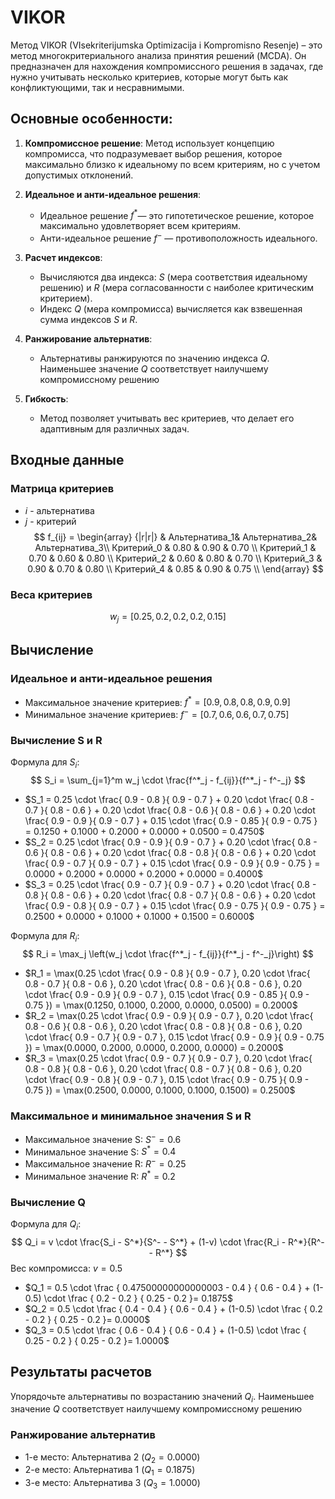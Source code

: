 # VIKOR

Метод VIKOR (VIsekriterijumska Optimizacija i Kompromisno Resenje) – это метод многокритериального анализа принятия решений (MCDA). Он предназначен для нахождения компромиссного решения в задачах, где нужно учитывать несколько критериев, которые могут быть как конфликтующими, так и несравнимыми.
## Основные особенности: 
1. **Компромиссное решение**: Метод использует концепцию компромисса, что подразумевает выбор решения, которое максимально близко к идеальному по всем критериям, но с учетом допустимых отклонений.

2. **Идеальное и анти-идеальное решения**:
    - Идеальное решение $f^*$— это гипотетическое решение, которое максимально удовлетворяет всем критериям.
    - Анти-идеальное решение $f^-$ — противоположность идеального.

3. **Расчет индексов**:
   - Вычисляются два индекса:  $S$ (мера соответствия идеальному решению) и $R$ (мера согласованности с наиболее критическим критерием).
    - Индекс $Q$ (мера компромисса) вычисляется как взвешенная сумма индексов $S$ и $R$.

4. **Ранжирование альтернатив**:
    - Альтернативы ранжируются по значению индекса $Q$. Наименьшее значение $Q$ соответствует наилучшему компромиссному решению

5. **Гибкость**:
   - Метод позволяет учитывать вес критериев, что делает его адаптивным для различных задач.

## Входные данные

### Матрица критериев
- $i$ - альтернатива
- $j$ - критерий
$$
f_{ij} = \begin{array}  {|r|r|}
 & Альтернатива_1& Альтернатива_2& Альтернатива_3\\ 
Критерий_0 & 0.80 & 0.90 & 0.70 \\ 
Критерий_1 & 0.70 & 0.60 & 0.80 \\ 
Критерий_2 & 0.60 & 0.80 & 0.70 \\ 
Критерий_3 & 0.90 & 0.70 & 0.80 \\ 
Критерий_4 & 0.85 & 0.90 & 0.75 \\ 
\end{array}
$$

### Веса критериев
$$ w_j = [0.25, 0.2, 0.2, 0.2, 0.15] $$


## Вычисление


### Идеальное и анти-идеальное решения
- Максимальное значение критериев: $f^* = [0.9, 0.8, 0.8, 0.9, 0.9]$
- Минимальное значение критериев: $f^- = [0.7, 0.6, 0.6, 0.7, 0.75]$
### Вычисление S и R
Формула для $S_i$: $$ S_i = \sum_{j=1}^m w_j \cdot \frac{f^*_j - f_{ij}}{f^*_j - f^-_j} $$
* $S_1 = 0.25 \cdot \frac{ 0.9 - 0.8 }{ 0.9 - 0.7 } + 0.20 \cdot \frac{ 0.8 - 0.7 }{ 0.8 - 0.6 } + 0.20 \cdot \frac{ 0.8 - 0.6 }{ 0.8 - 0.6 } + 0.20 \cdot \frac{ 0.9 - 0.9 }{ 0.9 - 0.7 } + 0.15 \cdot \frac{ 0.9 - 0.85 }{ 0.9 - 0.75 } = 0.1250 + 0.1000 + 0.2000 + 0.0000 + 0.0500 = 0.4750$
* $S_2 = 0.25 \cdot \frac{ 0.9 - 0.9 }{ 0.9 - 0.7 } + 0.20 \cdot \frac{ 0.8 - 0.6 }{ 0.8 - 0.6 } + 0.20 \cdot \frac{ 0.8 - 0.8 }{ 0.8 - 0.6 } + 0.20 \cdot \frac{ 0.9 - 0.7 }{ 0.9 - 0.7 } + 0.15 \cdot \frac{ 0.9 - 0.9 }{ 0.9 - 0.75 } = 0.0000 + 0.2000 + 0.0000 + 0.2000 + 0.0000 = 0.4000$
* $S_3 = 0.25 \cdot \frac{ 0.9 - 0.7 }{ 0.9 - 0.7 } + 0.20 \cdot \frac{ 0.8 - 0.8 }{ 0.8 - 0.6 } + 0.20 \cdot \frac{ 0.8 - 0.7 }{ 0.8 - 0.6 } + 0.20 \cdot \frac{ 0.9 - 0.8 }{ 0.9 - 0.7 } + 0.15 \cdot \frac{ 0.9 - 0.75 }{ 0.9 - 0.75 } = 0.2500 + 0.0000 + 0.1000 + 0.1000 + 0.1500 = 0.6000$

Формула для $R_i$: $$ R_i = \max_j \left(w_j \cdot \frac{f^*_j - f_{ij}}{f^*_j - f^-_j}\right) $$
* $R_1 = \max(0.25 \cdot \frac{ 0.9 - 0.8 }{ 0.9 - 0.7 }, 0.20 \cdot \frac{ 0.8 - 0.7 }{ 0.8 - 0.6 }, 0.20 \cdot \frac{ 0.8 - 0.6 }{ 0.8 - 0.6 }, 0.20 \cdot \frac{ 0.9 - 0.9 }{ 0.9 - 0.7 }, 0.15 \cdot \frac{ 0.9 - 0.85 }{ 0.9 - 0.75 }) = \max(0.1250, 0.1000, 0.2000, 0.0000, 0.0500) = 0.2000$
* $R_2 = \max(0.25 \cdot \frac{ 0.9 - 0.9 }{ 0.9 - 0.7 }, 0.20 \cdot \frac{ 0.8 - 0.6 }{ 0.8 - 0.6 }, 0.20 \cdot \frac{ 0.8 - 0.8 }{ 0.8 - 0.6 }, 0.20 \cdot \frac{ 0.9 - 0.7 }{ 0.9 - 0.7 }, 0.15 \cdot \frac{ 0.9 - 0.9 }{ 0.9 - 0.75 }) = \max(0.0000, 0.2000, 0.0000, 0.2000, 0.0000) = 0.2000$
* $R_3 = \max(0.25 \cdot \frac{ 0.9 - 0.7 }{ 0.9 - 0.7 }, 0.20 \cdot \frac{ 0.8 - 0.8 }{ 0.8 - 0.6 }, 0.20 \cdot \frac{ 0.8 - 0.7 }{ 0.8 - 0.6 }, 0.20 \cdot \frac{ 0.9 - 0.8 }{ 0.9 - 0.7 }, 0.15 \cdot \frac{ 0.9 - 0.75 }{ 0.9 - 0.75 }) = \max(0.2500, 0.0000, 0.1000, 0.1000, 0.1500) = 0.2500$

### Максимальное и минимальное значения S и R
- Максимальное значение S: $S^- = 0.6$
- Минимальное значение S: $S^* = 0.4$
- Максимальное значение R: $R^- = 0.25$
- Минимальное значение R: $R^* = 0.2$

### Вычисление Q
Формула для $Q_i$: $$ Q_i = v \cdot \frac{S_i - S^*}{S^- - S^*} + (1-v) \cdot \frac{R_i - R^*}{R^- - R^*} $$
Вес компромисса: $v = 0.5$
* $Q_1 = 0.5 \cdot \frac { 0.47500000000000003 - 0.4 } { 0.6 - 0.4 } + (1-0.5) \cdot \frac { 0.2 - 0.2 } { 0.25 - 0.2 }= 0.1875$
* $Q_2 = 0.5 \cdot \frac { 0.4 - 0.4 } { 0.6 - 0.4 } + (1-0.5) \cdot \frac { 0.2 - 0.2 } { 0.25 - 0.2 }= 0.0000$
* $Q_3 = 0.5 \cdot \frac { 0.6 - 0.4 } { 0.6 - 0.4 } + (1-0.5) \cdot \frac { 0.25 - 0.2 } { 0.25 - 0.2 }= 1.0000$

## Результаты расчетов

Упорядочьте альтернативы по возрастанию значений $Q_i$. Наименьшее значение $Q$ соответствует наилучшему компромиссному решению
### Ранжирование альтернатив
- 1-е место: Альтернатива 2 ($Q_2 = 0.0000$)
- 2-е место: Альтернатива 1 ($Q_1 = 0.1875$)
- 3-е место: Альтернатива 3 ($Q_3 = 1.0000$)
